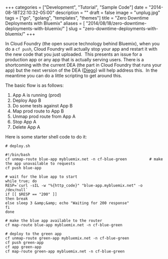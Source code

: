 +++
categories = ["Development", "Tutorial", "Sample Code"]
date = "2014-08-18T22:10:32-05:00"
description = ""
draft = false
image = "unplug.jpg"
tags = ["go", "golang", "templates", "themes"]
title = "Zero Downtime Deployments with Bluemix"
aliases = [
    "2014/08/18/zero-downtime-deployments-with-bluemix/"
]
slug = "zero-downtime-deployments-with-bluemix/"
+++


In Cloud Foundry (the open source technology behind Bluemix), when you do a `cf push`, Cloud Foundry will actually stop your app and restart it with the new code that you just uploaded.  This presents an issue for a production app or any app that is actually serving users. There is a shortcoming with the current DEA (the part in Cloud Foundry that runs your app) but the next version of the DEA ([Diego](https://www.youtube.com/watch?v=1OkmVTFhfLY)) will help address this.  In the meantime you can do a little scripting to get around this.

The basic flow is as follows:

1. App A is running (prod)
2. Deploy App B
3. Do some tests against App B
4. Map prod route to App B
5. Unmap prod route from App A
6. Stop App A
7. Delete App A

Here is some starter shell code to do it:

```
# deploy.sh

#!/bin/bash
cf unmap-route blue-app mybluemix.net -n cf-blue-green          # make the app unavailable to requests
cf push blue-app

# wait for the blue app to start
while true; do
RESP=`curl -sIL -w "%{http_code}" "blue-app.mybluemix.net" -o /dev/null`
if [[ $RESP == "200" ]]
then break
else sleep 3 &amp;&amp; echo "Waiting for 200 response"
fi
done

# make the blue app available to the router
cf map-route blue-app mybluemix.net -n cf-blue-green

# deploy to the green app
cf unmap-route green-app mybluemix.net -n cf-blue-green
cf push green-app
cf app green-app
cf map-route green-app mybluemix.net -n cf-blue-green
```
